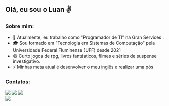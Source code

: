  <h2>Olá, eu sou o Luan ✌️</h2>
 
<h3>Sobre mim:</h3>
<ul>
   <li> 🚢 Atualmente, eu trabalho como "Programador de TI" na Gran Services .</li>
   <li> 🎓 Sou formado em "Tecnologia em Sistemas de Computação" pela Universidade Federal Fluminense (UFF) desde 2021</li>
   <li> 😄 Curto jogos de rpg, livros fantásticos, filmes e séries de suspense investigativo.</li>
   <li> ⚡ Minhas meta atual é desenvolver o meu inglês e realizar uma pós</li>
</ul>
<h3>Contatos:</h3>
<div>
<!-- <a href="https://www.youtube.com/seu-canal-youtube-aqui" target="_blank"><img src="https://img.shields.io/badge/YouTube-FF0000?style=for-the-badge&logo=youtube&logoColor=white" target="_blank"></a> -->
<a href="https://instagram.com/luanss___" target="_blank"><img src="https://img.shields.io/badge/-Instagram-%23E4405F?style=for-the-badge&logo=instagram&logoColor=white" target="_blank"></a>
<a href = "mailto:luanss@id.uff.br"><img src="https://img.shields.io/badge/Gmail-D14836?style=for-the-badge&logo=gmail&logoColor=white" target="_blank"></a>
<a href="https://www.linkedin.com/in/luansantosx7" target="_blank"><img src="https://img.shields.io/badge/-LinkedIn-%230077B5?style=for-the-badge&logo=linkedin&logoColor=white" target="_blank"></a>   
</div>


<picture>
  <source
    srcset="https://github-readme-stats.vercel.app/api?username=luansilvasantos&show_icons=true&theme=dark"
    media="(prefers-color-scheme: dark)"
  />
  <source
    srcset="https://github-readme-stats.vercel.app/api?username=luansilvasantos&show_icons=true"
    media="(prefers-color-scheme: light), (prefers-color-scheme: no-preference)"
  />
  <img src="https://github-readme-stats.vercel.app/api?username=luansilvasantos&show_icons=true" />
</picture>

